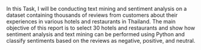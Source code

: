 In this Task, I will be conducting text mining and sentiment analysis on a dataset containing thousands of reviews from 
customers about their experiences in various hotels and restaurants in Thailand. 
The main objective of this report is to select 30 hotels and restaurants and show how sentiment analysis and text mining 
can be performed using Python and classify sentiments based on the reviews as negative, positive, and neutral. 
